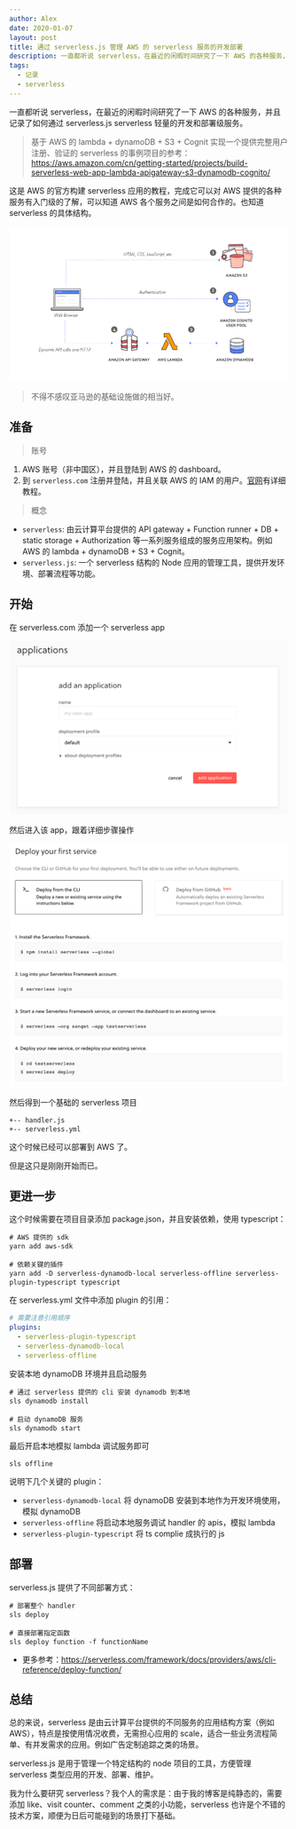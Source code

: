 ```yaml
---
author: Alex
date: 2020-01-07
layout: post
title: 通过 serverless.js 管理 AWS 的 serverless 服务的开发部署
description: 一直都听说 serverless，在最近的闲暇时间研究了一下 AWS 的各种服务，并且记录了如何通过 serverless.js 管理 serverless 服务的开发和部署。
tags:
  - 记录
  - serverless
---
```


一直都听说 serverless，在最近的闲暇时间研究了一下 AWS 的各种服务，并且记录了如何通过 serverless.js serverless 轻量的开发和部署级服务。

> 基于 AWS 的 lambda + dynamoDB + S3 + Cognit 实现一个提供完整用户注册、验证的 serverless 的事例项目的参考：https://aws.amazon.com/cn/getting-started/projects/build-serverless-web-app-lambda-apigateway-s3-dynamodb-cognito/

这是 AWS 的官方构建 serverless 应用的教程，完成它可以对 AWS 提供的各种服务有入门级的了解，可以知道 AWS 各个服务之间是如何合作的。也知道 serverless 的具体结构。

![web services structure](../../assets/images/serverless/aws_services.png)

> 不得不感叹亚马逊的基础设施做的相当好。

## 准备

> 账号

1. AWS 账号（非中国区），并且登陆到 AWS 的 dashboard。
2. 到 `serverless.com` 注册并登陆，并且关联 AWS 的 IAM 的用户。[官网](https://serverless.com/)有详细教程。

> 概念

- `serverless`: 由云计算平台提供的 API gateway + Function runner + DB + static storage + Authorization 等一系列服务组成的服务应用架构。例如 AWS 的 lambda + dynamoDB + S3 + Cognit。
- `serverless.js`: 一个 serverless 结构的 Node 应用的管理工具，提供开发环境、部署流程等功能。

## 开始

在 serverless.com 添加一个 serverless app

![web services structure](../../assets/images/serverless/serverless_add_app.png)

然后进入该 app，跟着详细步骤操作

![web services structure](../../assets/images/serverless/create_service.png)

然后得到一个基础的 serverless 项目

```treeview
+-- handler.js
+-- serverless.yml
```

这个时候已经可以部署到 AWS 了。

但是这只是刚刚开始而已。

## 更进一步

这个时候需要在项目目录添加 package.json，并且安装依赖，使用 typescript：

```shell
# AWS 提供的 sdk
yarn add aws-sdk

# 依赖关键的插件
yarn add -D serverless-dynamodb-local serverless-offline serverless-plugin-typescript typescript
```

在 serverless.yml 文件中添加 plugin 的引用：

```yml
# 需要注意引用顺序
plugins:
  - serverless-plugin-typescript
  - serverless-dynamodb-local
  - serverless-offline
```

安装本地 dynamoDB 环境并且启动服务

```shell
# 通过 serverless 提供的 cli 安装 dynamodb 到本地
sls dynamodb install

# 启动 dynamoDB 服务
sls dynamodb start
```

最后开启本地模拟 lambda 调试服务即可

```shell
sls offline
```

说明下几个关键的 plugin：

- `serverless-dynamodb-local` 将 dynamoDB 安装到本地作为开发环境使用，模拟 dynamoDB
- `serverless-offline` 将启动本地服务调试 handler 的 apis，模拟 lambda
- `serverless-plugin-typescript` 将 ts complie 成执行的 js

## 部署

serverless.js 提供了不同部署方式：

```shell
# 部署整个 handler
sls deploy

# 直接部署指定函数
sls deploy function -f functionName
```

- 更多参考：https://serverless.com/framework/docs/providers/aws/cli-reference/deploy-function/

## 总结

总的来说，serverless 是由云计算平台提供的不同服务的应用结构方案（例如 AWS），特点是按使用情况收费，无需担心应用的 scale，适合一些业务流程简单、有并发需求的应用。例如广告定制追踪之类的场景。

serverless.js 是用于管理一个特定结构的 node 项目的工具，方便管理 serverless 类型应用的开发、部署、维护。

我为什么要研究 serverless？我个人的需求是：由于我的博客是纯静态的，需要添加 like、visit counter、comment 之类的小功能，serverless 也许是个不错的技术方案，顺便为日后可能碰到的场景打下基础。
